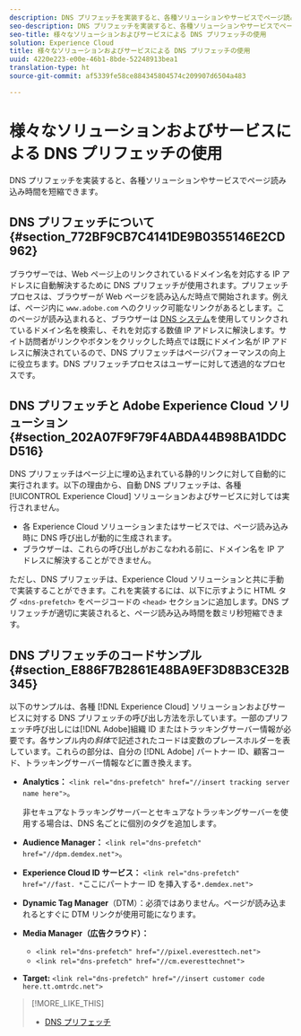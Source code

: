 ```yaml
---
description: DNS プリフェッチを実装すると、各種ソリューションやサービスでページ読み込み時間を短縮できます。
seo-description: DNS プリフェッチを実装すると、各種ソリューションやサービスでページ読み込み時間を短縮できます。
seo-title: 様々なソリューションおよびサービスによる DNS プリフェッチの使用
solution: Experience Cloud
title: 様々なソリューションおよびサービスによる DNS プリフェッチの使用
uuid: 4220e223-e00e-46b1-8bde-52248913bea1
translation-type: ht
source-git-commit: af5339fe58ce884345804574c209907d6504a483

---
```



# 様々なソリューションおよびサービスによる DNS プリフェッチの使用

DNS プリフェッチを実装すると、各種ソリューションやサービスでページ読み込み時間を短縮できます。

## DNS プリフェッチについて {#section_772BF9CB7C4141DE9B0355146E2CD962}

ブラウザーでは、Web ページ上のリンクされているドメイン名を対応する IP アドレスに自動解決するために DNS プリフェッチが使用されます。プリフェッチプロセスは、ブラウザーが Web ページを読み込んだ時点で開始されます。例えば、ページ内に `www.adobe.com` へのクリック可能なリンクがあるとします。このページが読み込まれると、ブラウザーは [DNS システム](https://www.networksolutions.com/support/what-is-a-domain-name-server-dns-and-how-does-it-work/)を使用してリンクされているドメイン名を検索し、それを対応する数値 IP アドレスに解決します。サイト訪問者がリンクやボタンをクリックした時点では既にドメイン名が IP アドレスに解決されているので、DNS プリフェッチはページパフォーマンスの向上に役立ちます。DNS プリフェッチプロセスはユーザーに対して透過的なプロセスです。

## DNS プリフェッチと Adobe Experience Cloud ソリューション {#section_202A07F9F79F4ABDA44B98BA1DDCD516}

DNS プリフェッチはページ上に埋め込まれている静的リンクに対して自動的に実行されます。以下の理由から、自動 DNS プリフェッチは、各種 [!UICONTROL Experience Cloud] ソリューションおよびサービスに対しては実行されません。

* 各 Experience Cloud ソリューションまたはサービスでは、ページ読み込み時に DNS 呼び出しが動的に生成されます。
* ブラウザーは、これらの呼び出しがおこなわれる前に、ドメイン名を IP アドレスに解決することができません。

ただし、DNS プリフェッチは、Experience Cloud ソリューションと共に手動で実装することができます。これを実装するには、以下に示すように HTML タグ `<dns-prefetch>` をページコードの `<head>` セクションに追加します。DNS プリフェッチが適切に実装されると、ページ読み込み時間を数ミリ秒短縮できます。

## DNS プリフェッチのコードサンプル {#section_E886F7B2861E48BA9EF3D8B3CE32B345}

以下のサンプルは、各種 [!DNL Experience Cloud] ソリューションおよびサービスに対する DNS プリフェッチの呼び出し方法を示しています。一部のプリフェッチ呼び出しには[!DNL Adobe]組織 ID またはトラッキングサーバー情報が必要です。各サンプル内の*斜体*で記述されたコードは変数のプレースホルダーを表しています。これらの部分は、自分の [!DNL Adobe] パートナー ID、顧客コード、トラッキングサーバー情報などに置き換えます。

* **Analytics：** `<link rel="dns-prefetch" href="//insert tracking server name here">`。

   非セキュアなトラッキングサーバーとセキュアなトラッキングサーバーを使用する場合は、DNS 名ごとに個別のタグを追加します。

* **Audience Manager：** `<link rel="dns-prefetch" href="//dpm.demdex.net">`。

* **Experience Cloud ID サービス：** `<link rel="dns-prefetch" href="//fast. *`ここにパートナー ID を挿入する`*.demdex.net">`

* **Dynamic Tag Manager**（DTM）：必須ではありません。ページが読み込まれるとすぐに DTM リンクが使用可能になります。

* **Media Manager（広告クラウド）：**

   * `<link rel="dns-prefetch" href="//pixel.everesttech.net">`
   * `<link rel="dns-prefetch" href="//cm.everesttechnet">`


* **Target:** `<link rel="dns-prefetch" href="//insert customer code here.tt.omtrdc.net">`

>[!MORE_LIKE_THIS]
>
>* [DNS プリフェッチ](https://www.chromium.org/developers/design-documents/dns-prefetching)

